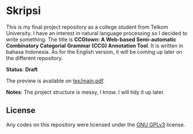 # Skripsi

This is my final project repository as a college student from
Telkom University.
I have an interest in natural language processing so I decided to write
something.
The title is **CCGtown: A Web-based Semi-automatic Combinatory Categorial**
**Grammar (CCG) Annotation Tool**.
It is written in bahasa Indonesia.
As for the English version, it will be coming up later on the different
repository.

**Status**: **Draft**

The preview is available on [tex/main.pdf](tex/main.pdf).

**Notes**:
The project structure is messy, I know.
I will tidy it up later.

## License

Any codes on this repository were licensed under the [GNU GPLv3](LICENSE)
license.

